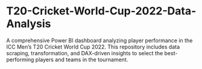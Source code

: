 # T20-Cricket-World-Cup-2022-Data-Analysis
A comprehensive Power BI dashboard analyzing player performance in the ICC Men’s T20 Cricket World Cup 2022. This repository includes data scraping, transformation, and DAX-driven insights to select the best-performing players and teams in the tournament.
